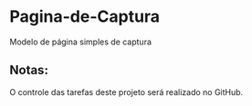 # Pagina-de-Captura

Modelo de página simples de captura 
## Notas:

O controle das tarefas deste projeto será realizado no GitHub.